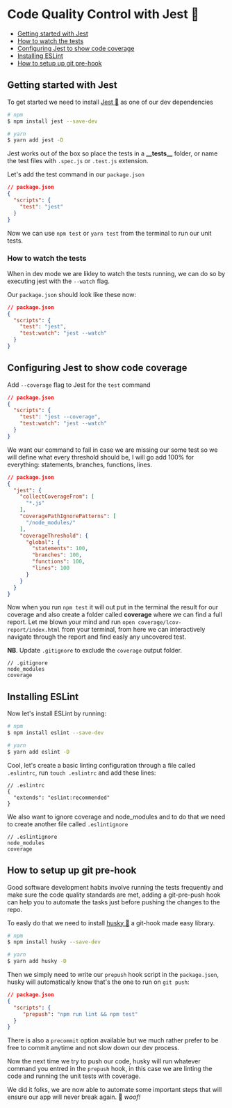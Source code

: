 # Code Quality Control with Jest 🤹

- [Getting started with Jest](#getting-started-with-jest)
- [How to watch the tests](#how-to-watch-the-tests)
- [Configuring Jest to show code coverage](#configuring-jest-to-show-code-coverage)
- [Installing ESLint](#installing-eslint)
- [How to setup up git pre-hook](#how-to-setup-up-git-pre-hook)


## Getting started with Jest

To get started we need to install [Jest 🤹](https://facebook.github.io/jest/) as one of our dev dependencies

```sh
# npm
$ npm install jest --save-dev

# yarn
$ yarn add jest -D
```

Jest works out of the box so place the tests in a __\_\_tests\_\___ folder, or name the test files with `.spec.js` or `.test.js` extension.

Let's add the test command in our `package.json`

```json
// package.json
{
  "scripts": {
    "test": "jest"
  }
}
```

Now we can use `npm test` or `yarn test` from the terminal to run our unit tests. 

### How to watch the tests

When in dev mode we are likley to watch the tests running, we can do so by executing jest with the `--watch` flag.

Our `package.json` should look like these now:

```json
// package.json
{
  "scripts": {
    "test": "jest",
    "test:watch": "jest --watch"
  }
}
```

## Configuring Jest to show code coverage

Add `--coverage` flag to Jest for the `test` command

```json
// package.json
{
  "scripts": {
    "test": "jest --coverage",
    "test:watch": "jest --watch"
  }
}
```

We want our command to fail in case we are missing our some test so we will define what every threshold should be, I will go  add 100% for everything: statements, branches, functions, lines.

```json
// package.json
{
  "jest": {
    "collectCoverageFrom": [
      "*.js"
    ],
    "coveragePathIgnorePatterns": [
      "/node_modules/"
    ],
    "coverageThreshold": {
      "global": {
        "statements": 100,
        "branches": 100,
        "functions": 100,
        "lines": 100
      }
    }
  }
}
```

Now when you run `npm test` it will out put in the terminal the result for our coverage and also create a folder called __coverage__ where we can find a full report. Let me blown your mind and run `open coverage/lcov-report/index.html` from your terminal, from here we can interactively navigate through the report and find easly any uncovered test.

__NB__. Update `.gitignore` to exclude the `coverage` output folder.

```
// .gitignore
node_modules
coverage
```

## Installing ESLint

Now let's install ESLint by running:

```sh
# npm
$ npm install eslint --save-dev

# yarn
$ yarn add eslint -D
```

Cool, let's create a basic linting configuration through a file called `.eslintrc`, run `touch .eslintrc` and add these lines:

```
// .eslintrc
{
  "extends": "eslint:recommended"
}
```

We also want to ignore coverage and node_modules and to do that we need to create another file called `.eslintignore`

```
// .eslintignore
node_modules
coverage
```

## How to setup up git pre-hook

Good software development habits involve running the tests frequently and make sure the code quality standards are met, adding a git-pre-push hook can help you to automate the tasks just before pushing the changes to the repo.

To easly do that we need to install [husky 🐶](https://github.com/typicode/husky) a git-hook made easy library.

```sh
# npm
$ npm install husky --save-dev

# yarn
$ yarn add husky -D
```

Then we simply need to write our `prepush` hook script in the `package.json`, husky will automatically know that's the one to run on `git push`:

```json
// package.json
{
  "scripts": {
     "prepush": "npm run lint && npm test"
  }
}
```

There is also a `precommit` option available but we much rather prefer to be free to commit anytime and not slow down our dev process.

Now the next time we try to push our code, husky will run whatever command you entred in the `prepush` hook, in this case we are linting the code and running the unit tests with coverage.   

We did it folks, we are now able to automate some important steps that will ensure our app will never break again. 🐶 *woof!*
